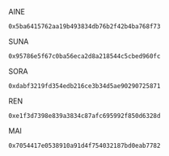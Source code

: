 AINE

```
0x5ba6415762aa19b493834db76b2f42b4ba768f73
```

SUNA

```
0x95786e5f67c0ba56eca2d8a218544c5cbed960fc
```

SORA

```
0xdabf3219fd354edb216ce3b34d5ae90290725871
```

REN

```
0xe1f3d7398e839a3834c87afc695992f850d6328d
```

MAI

```
0x7054417e0538910a91d4f754032187bd0eab7782
```

